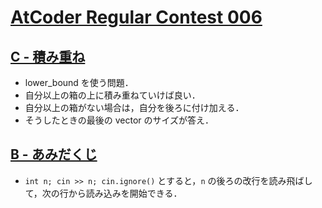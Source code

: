 # [AtCoder Regular Contest 006](https://atcoder.jp/contests/arc006)

## [C - 積み重ね](https://atcoder.jp/contests/arc006/tasks/arc006_3)
- lower_bound を使う問題．
- 自分以上の箱の上に積み重ねていけば良い．
- 自分以上の箱がない場合は，自分を後ろに付け加える．
- そうしたときの最後の vector のサイズが答え．

## [B - あみだくじ](https://atcoder.jp/contests/arc006/tasks/arc006_2)
- `int n; cin >> n; cin.ignore()` とすると，`n` の後ろの改行を読み飛ばして，次の行から読み込みを開始できる．
